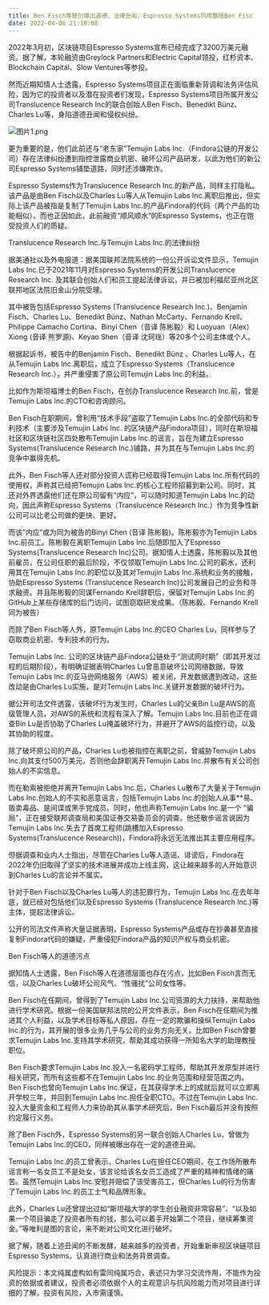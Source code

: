 ```yaml
---
title: Ben Fisch等联创爆出道德、法律丑闻，Espresso Systems风雨飘摇Ben Fisc
date: 2022-04-06 21:18:08
---
```

2022年3月初，区块链项目Espresso Systems宣布已经完成了3200万美元融资。据了解，本轮融资由Greylock Partners和Electric Capital领投，红杉资本、Blockchain Capital、Slow Ventures等参投。



然而近期知情人士透露，Espresso Systems项目正在面临重新背调和法务评估风险，因为它的投资者以及潜在投资者们发现，Espresso Systems项目所属开发公司Translucence Research Inc的联合创始人Ben Fisch、Benedikt Bünz、Charles Lu等，身陷道德丑闻和侵权纠纷。




![图片1.png](https://smartsignature-img.oss-cn-hongkong.aliyuncs.com/article/2022/04/06/c6a5463a7f4ee7d8678a2363e3ad0f4f.png)





更为重要的是，他们此前还与“老东家”Temujin Labs Inc.（Findora公链的开发公司）存在法律纠纷遭到指控泄露商业机密、破坏公司产品研发，以此为他们的新公司Espresso Systems铺垫道路，同时还涉嫌欺诈。



Espresso Systems作为Translucence Research Inc.的新产品，同样主打隐私。 该产品是由Ben Fisch以及Charles Lu等人从Temujin Labs Inc.离职后推出，但实际上该产品被指是复制了Temujin Labs Inc.的产品Findora的代码（两个产品的功能相似）。而也正因如此，此前融资“顺风顺水”的Espresso Systems，也正在饱受投资人们的质疑。





 Translucence Research Inc.与Temujin Labs Inc.的法律纠纷


据美通社以及外电报道：据美国联邦法院系统的一份公开诉讼文件显示，Temujin Labs Inc.已于2021年11月对Espresso Systems的开发公司Translucence Research Inc. 及其联合创始人们和员工提起法律诉讼，并已被加利福尼亚州北区联邦地区法院旧金山分院受理。



其中被告包括Espresso Systems (Translucence Research Inc.)、Benjamin Fisch、Charles Lu、Benedikt Bünz、Nathan McCarty、Fernando Krell、 Philippe Camacho Cortina、Binyi Chen（音译  陈彬毅）和 Luoyuan（Alex）Xiong (音译 熊罗源)、Keyao Shen（音译 沈珂瑶）等20多个公司主体或个人。



根据起诉书，被告中的Benjamin Fisch、Benedikt Bünz 、Charles Lu等人，在从Temujin Labs Inc.离职后，成立了Espresso Systems（Translucence Research Inc.），并严重侵害了原公司Temujin Labs Inc.的利益。



比如作为斯坦福博士的Ben Fisch，在创办Translucence Research Inc.前，曾是Temujin Labs Inc.的CTO和咨询顾问。



Ben Fisch在职期间，曾利用“技术手段”盗取了Temujin Labs Inc.的全部代码和专利技术（主要涉及Temujin Labs Inc. 的区块链产品Findora项目），同时在斯坦福社区和区块链社区四处散布Temujin Labs Inc.的谣言，旨在为建立Espresso Systems(Translucence Research Inc.)铺路，并为其在与Temujin Labs Inc.的竞争中赢得先机。



此外，Ben Fisch等人还对部分投资人谎称已经取得Temujin Labs Inc.所有代码的使用权，声称其已经把Temujin Labs Inc.的核心工程师招募到新公司。同时，其还对外界透露他们还在原公司留有“内应”，可以随时知道Temujin Labs Inc.的动向，因此声称Espresso Systems（Translucence Research Inc.）作为竞争性新公司可以比老公司做的更快、更好。



而该“内应”或为同为被告的Binyi Chen (音译 陈彬毅)。陈彬毅亦为Temujin Labs Inc.前员工。陈彬毅在离职Temujin Labs Inc.后随即加入了Espresso Systems(Translucence Research Inc)公司。据知情人士透露，陈彬毅以及其他前雇员，在公司任职的最后阶段，不仅领取Temujin Labs Inc.公司的薪水，还利用其在Temujin Labs Inc.的职位以及其对Temujin Labs Inc.系统和业务的接触，协助Espresso Systems (Translucence Research Inc)公司发展自己的业务和寻求融资。并且陈彬毅的同谋Fernando Krell辞职后，保留对Temujin Labs Inc.的GitHub上某些存储库的后门访问，试图窃取研发成果。（陈彬毅、Fernando Krell同为被告）



而除了Ben Fisch等人外，原Temujin Labs Inc.的CEO Charles Lu，同样参与了窃取商业机密、专利技术的行为。



Temujin Labs Inc. 公司的区块链产品Findora公链处于“测试网时期”（即其开发过程的后期阶段），有明确证据表明Charles Lu曾恶意破坏公司网络数据，导致Temujin Labs Inc.的亚马逊网络服务（AWS）被关闭，开发数据遭到改动，这些改动是由Charles Lu实施，是对Temujin Labs Inc.关键开发数据的破坏行为。



据公开司法文件透露，该破坏行为发生时，Charles Lu的父亲Bin Lu是AWS的高级管理人员，对AWS的系统和流程有深入了解。Temujin Labs Inc.目前也正在调查Bin Lu是否协助了Charles Lu掩盖破坏行为，并避开了AWS的监控行动，以及其协助的程度。



除了破坏原公司的产品，Charles Lu也被指控在离职之前，曾威胁Temujin Labs Inc.向其支付500万美元，否则他会辞职离开Temujin Labs Inc.并散布有关公司创始人的不实信息。



而在勒索被拒绝并离开Temujin Labs Inc.后，Charles Lu散布了大量关于Temujin Labs Inc.创始人的不实和恶意谣言，包括Temujin Labs Inc.的创始人从事**易、贩卖毒品、是间谍或黑手党成员。同时，他也声称Temujin Labs Inc.是一个 “骗局”，正在接受联邦调查局和美国证券交易委员会的调查。他还散步谣言说因为Temujin Labs Inc.失去了首席工程师(跳槽加入Espresso Systems(Translucence Research))，Findora将永远无法推出其主要应用程序。



但据调查和业内人士指出，尽管在Charles Lu等人造谣、诽谤后，Findora在2022年仍旧取得了坚实的技术进展并成功上线主网，这让越来越多的人开始意识到Charles Lu的言论并不属实。



针对于Ben Fisch以及Charles Lu等人的违犯罪行为，Temujin Labs Inc.在去年年底，就已经对包括他们以及Espresso Systems (Translucence Research Inc.)等主体，提起法律诉讼。



公开的司法文件声称大量证据表明，Espresso Systems产品或存在抄袭甚至直接复制Findora代码的嫌疑，严重侵犯Findora产品的知识产权与商业机密。





Ben Fisch等人的道德污点


据知情人士透露，Ben Fisch等人在道德层面也存在污点，比如Ben Fisch言而无信，以及Charles Lu破坏公司风气、“性骚扰”公司女性等。



Ben Fisch在任期间，曾得到了Temujin Labs Inc.公司资源的大力扶持，来帮助他进行学术研究。根据一份美国联邦法院的公开文件表示，Ben Fisch在任期间为推进其个人利益，以及学术目标等私人原因，存在一定的欺骗和操纵Temujin Labs Inc.的行为，其开展的很多业务几乎与公司的业务方向无关。比如Ben Fisch曾要求Temujin Labs Inc.支持其学术研究，帮助其成功获得一所知名大学的助理教授职位。



Ben Fisch要求Temujin Labs Inc.投入一名密码学工程师，帮助其开发原型并进行相关研究，而所有这些都不在Temujin Labs Inc.的业务范围和经营范围之内。Ben Fisch也曾向Temujin Labs Inc.保证，在其获得学术上的成就后就可以立即离开学校三年，并回到Temujin Labs Inc.担任全职CTO。不过在Temujin Labs Inc.投入大量资金和工程师人力来协助其从事学术研究后，Ben Fisch最后并没有按照约定履行义务。



除了Ben Fisch外，Espresso Systems的另一联合创始人Charles Lu，曾做为Temujin Labs Inc.的CEO，同样被曝出存在一定的道德丑闻。



Temujin Labs Inc.的员工曾表示，Charles Lu在担任CEO期间，在工作场所散布谣言称一名女员工不是处女，该言论给该名女员工造成了严重的精神和情绪的痛苦。虽然Temujin Labs Inc.安慰并赔偿了该受害员工，但Charles Lu的行为伤害了Temujin Labs Inc.的员工士气和品牌形象。



此外，Charles Lu还曾提出过如“斯坦福大学的学生创业融资非常容易”、“以及如果一个项目骗走了投资者所有的钱，那么可以着手开始第二个项目，继续筹集资金。”等唯利是图的言论，来不断对公司文化进行破坏。



据了解，随着上述丑闻的不断发酵，越来越多的投资者，开始重新审视区块链项目Espresso Systems，认真进行商业和法务背景调查。



风险提示：本文纯属虚构如有雷同纯属巧合，表述只为学习交流作用，不能作为投资的依据或者建议，投资者必须依据个人的主观意识与抗风险能力而对项目进行详细的了解，投资有风险，入市需谨慎。